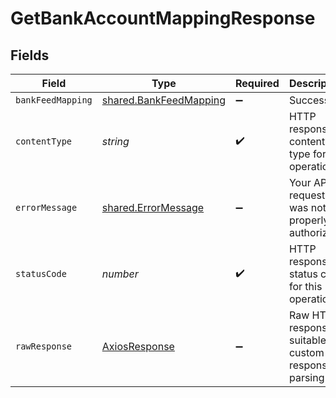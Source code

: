 # GetBankAccountMappingResponse


## Fields

| Field                                                            | Type                                                             | Required                                                         | Description                                                      |
| ---------------------------------------------------------------- | ---------------------------------------------------------------- | ---------------------------------------------------------------- | ---------------------------------------------------------------- |
| `bankFeedMapping`                                                | [shared.BankFeedMapping](../../models/shared/bankfeedmapping.md) | :heavy_minus_sign:                                               | Success                                                          |
| `contentType`                                                    | *string*                                                         | :heavy_check_mark:                                               | HTTP response content type for this operation                    |
| `errorMessage`                                                   | [shared.ErrorMessage](../../models/shared/errormessage.md)       | :heavy_minus_sign:                                               | Your API request was not properly authorized.                    |
| `statusCode`                                                     | *number*                                                         | :heavy_check_mark:                                               | HTTP response status code for this operation                     |
| `rawResponse`                                                    | [AxiosResponse](https://axios-http.com/docs/res_schema)          | :heavy_minus_sign:                                               | Raw HTTP response; suitable for custom response parsing          |